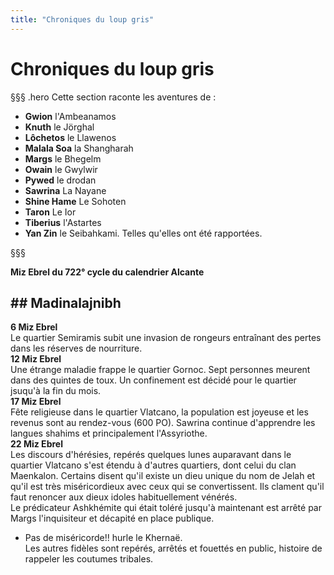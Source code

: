 ```yaml
---
title: "Chroniques du loup gris"
---
```

# Chroniques du loup gris

§§§ .hero
Cette section raconte les aventures de :
- **Gwion** l'Ambeanamos
- **Knuth** le Jörghal
- **Lôchetos** le Llawenos
- **Malala Soa** la Shangharah
- **Margs** le Bhegelm
- **Owain** le Gwylwir
- **Pywed** le drodan
- **Sawrina** La Nayane
- **Shine Hame** Le Sohoten
- **Taron** Le Ior
- **Tiberius** l'Astartes
- **Yan Zin** le Seibahkami.
Telles qu'elles ont été rapportées.

§§§

**Miz Ebrel du 722° cycle du calendrier Alcante**

## ## Madinalajnibh   
**6 Miz Ebrel**  
Le quartier Semiramis subit une invasion de rongeurs entraînant des pertes dans les réserves de nourriture.  
**12 Miz Ebrel**  
Une étrange maladie frappe le quartier Gornoc. Sept personnes meurent dans des quintes de toux. Un confinement est décidé pour le quartier jsuqu'à la fin du mois.    
**17 Miz Ebrel**  
Fête religieuse dans le quartier Vlatcano, la population est joyeuse et les revenus sont au rendez-vous (600 PO). Sawrina continue d'apprendre les langues shahims et principalement l'Assyriothe.  
**22 Miz Ebrel**  
Les discours d'hérésies, repérés quelques lunes auparavant dans le quartier Vlatcano s'est étendu à d'autres quartiers, dont celui du clan Maenkalon.  Certains disent qu'il existe un dieu unique du nom de Jelah et qu'il est très miséricordieux avec ceux qui se convertissent. Ils clament qu'il faut renoncer aux dieux idoles habituellement vénérés.   
Le prédicateur Ashkhémite qui était toléré jusqu'à maintenant est arrêté par Margs l'inquisiteur et décapité en place publique.  
- Pas de miséricorde!! hurle le Khernaë.  
Les autres fidèles sont repérés, arrêtés et fouettés en public, histoire de rappeler les coutumes tribales.   
